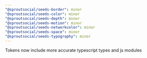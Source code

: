```yaml
---
"@sproutsocial/seeds-border": minor
"@sproutsocial/seeds-color": minor
"@sproutsocial/seeds-depth": minor
"@sproutsocial/seeds-motion": minor
"@sproutsocial/seeds-networkcolor": minor
"@sproutsocial/seeds-space": minor
"@sproutsocial/seeds-typography": minor
---
```


Tokens now include more accurate typescript types and js modules
